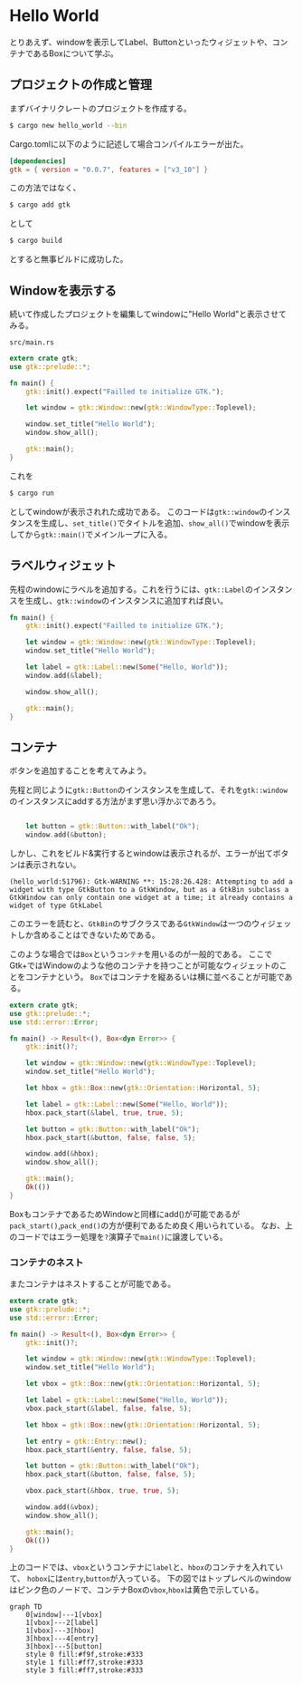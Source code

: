 # Hello World

とりあえず、windowを表示してLabel、Buttonといったウィジェットや、コンテナであるBoxについて学ぶ。

## プロジェクトの作成と管理

まずバイナリクレートのプロジェクトを作成する。

```bash
$ cargo new hello_world --bin
```

Cargo.tomlに以下のように記述して場合コンパイルエラーが出た。

```TOML
[dependencies]
gtk = { version = "0.0.7", features = ["v3_10"] }
```

この方法ではなく、

```bash
$ cargo add gtk
```

として

```bash
$ cargo build
```

とすると無事ビルドに成功した。

## Windowを表示する

続いて作成したプロジェクトを編集してwindowに"Hello World"と表示させてみる。

`src/main.rs`
```Rust
extern crate gtk;
use gtk::prelude::*;

fn main() {
    gtk::init().expect("Failled to initialize GTK.");

    let window = gtk::Window::new(gtk::WindowType::Toplevel);

    window.set_title("Hello World");
    window.show_all();

    gtk::main();
}
```

これを
```bash
$ cargo run
```

としてwindowが表示されれた成功である。
このコードは`gtk::window`のインスタンスを生成し、`set_title()`でタイトルを追加、`show_all()`でwindowを表示してから`gtk::main()`でメインループに入る。

## ラベルウィジェット

先程のwindowにラベルを追加する。これを行うには、`gtk::Label`のインスタンスを生成し、`gtk::window`のインスタンスに追加すれば良い。

```Rust
fn main() {
    gtk::init().expect("Failled to initialize GTK.");

    let window = gtk::Window::new(gtk::WindowType::Toplevel);
    window.set_title("Hello World");

    let label = gtk::Label::new(Some("Hello, World"));
    window.add(&label);

    window.show_all();

    gtk::main();
}
```

## コンテナ 

ボタンを追加することを考えてみよう。

先程と同じように`gtk::Button`のインスタンスを生成して、それを`gtk::window`のインスタンスにaddする方法がまず思い浮かぶであろう。

```Rust

    let button = gtk::Button::with_label("Ok");
    window.add(&button);
```

しかし、これをビルド&実行するとwindowは表示されるが、エラーが出てボタンは表示されない。

```text
(hello_world:51796): Gtk-WARNING **: 15:28:26.428: Attempting to add a widget with type GtkButton to a GtkWindow, but as a GtkBin subclass a GtkWindow can only contain one widget at a time; it already contains a widget of type GtkLabel
```

このエラーを読むと、`GtkBin`のサブクラスである`GtkWindow`は一つのウィジェットしか含めることはできないためである。

このような場合では`Box`という`コンテナ`を用いるのが一般的である。
ここでGtk+ではWindowのような他のコンテナを持つことが可能なウィジェットのことをコンテナという。
`Box`ではコンテナを縦あるいは横に並べることが可能である。

```Rust
extern crate gtk;
use gtk::prelude::*;
use std::error::Error;

fn main() -> Result<(), Box<dyn Error>> {
    gtk::init()?;

    let window = gtk::Window::new(gtk::WindowType::Toplevel);
    window.set_title("Hello World");

    let hbox = gtk::Box::new(gtk::Orientation::Horizontal, 5);

    let label = gtk::Label::new(Some("Hello, World"));
    hbox.pack_start(&label, true, true, 5);

    let button = gtk::Button::with_label("Ok");
    hbox.pack_start(&button, false, false, 5);

    window.add(&hbox);
    window.show_all();

    gtk::main();
    Ok(())
}
```

BoxもコンテナであるためWindowと同様にadd()が可能であるが`pack_start()`,`pack_end()`の方が便利であるため良く用いられている。
なお、上のコードではエラー処理を`?`演算子で`main()`に譲渡している。

### コンテナのネスト

またコンテナはネストすることが可能である。

```Rust
extern crate gtk;
use gtk::prelude::*;
use std::error::Error;

fn main() -> Result<(), Box<dyn Error>> {
    gtk::init()?;

    let window = gtk::Window::new(gtk::WindowType::Toplevel);
    window.set_title("Hello World");

    let vbox = gtk::Box::new(gtk::Orientation::Horizontal, 5);

    let label = gtk::Label::new(Some("Hello, World"));
    vbox.pack_start(&label, false, false, 5);

    let hbox = gtk::Box::new(gtk::Orientation::Horizontal, 5);

    let entry = gtk::Entry::new();
    hbox.pack_start(&entry, false, false, 5);

    let button = gtk::Button::with_label("Ok");
    hbox.pack_start(&button, false, false, 5);

    vbox.pack_start(&hbox, true, true, 5);

    window.add(&vbox);
    window.show_all();

    gtk::main();
    Ok(())
}
```

上のコードでは、`vbox`というコンテナに`label`と、`hbox`のコンテナを入れていて、
`hobox`には`entry`,`button`が入っている。
下の図ではトップレベルのwindowはピンク色のノードで、コンテナBoxの`vbox`,`hbox`は黄色で示している。

```mermaid
graph TD
    0[window]---1[vbox]
    1[vbox]---2[label]
    1[vbox]---3[hbox]
    3[hbox]---4[entry]
    3[hbox]---5[button]
    style 0 fill:#f9f,stroke:#333
    style 1 fill:#ff7,stroke:#333
    style 3 fill:#ff7,stroke:#333
```
